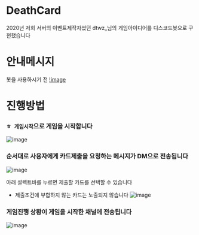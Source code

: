 # DeathCard
2020년 저희 서버의 이벤트제작자셨던 dtwz_님의 게임아이디어를 디스코드봇으로 구현했습니다

# 안내메시지
봇을 사용하시기 전 
[!image]("https://github.com/GAMZAMANDU/DeathCard/assets/157395300/f1536ec6-5416-46ff-8e9d-a6adb0c86590")

# 진행방법
### `ㅎ 게임시작`으로 게임을 시작합니다
![image](https://github.com/GAMZAMANDU/DeathCard/assets/157395300/2847af3f-62ed-4f4a-a828-8205ee9db4b4)

### 순서대로 사용자에게 카드제출을 요청하는 메시지가 DM으로 전송됩니다
![image](https://github.com/GAMZAMANDU/DeathCard/assets/157395300/4f57b316-bf37-4d92-aa79-1aefb904cd19)

아래 설렉트바를 누르면 제출할 카드를 선택할 수 있습니다
- 제출조건에 부합하지 않는 카드는 노출되지 않습니다
![image](https://github.com/GAMZAMANDU/DeathCard/assets/157395300/510b7b6d-4e26-4631-bedf-a49f0ef662e9)

### 게임진행 상황이 게임을 시작한 채널에 전송됩니다
![image](https://github.com/GAMZAMANDU/DeathCard/assets/157395300/ed081c36-b0b2-4088-b20d-c25bd1ca3cb7)
